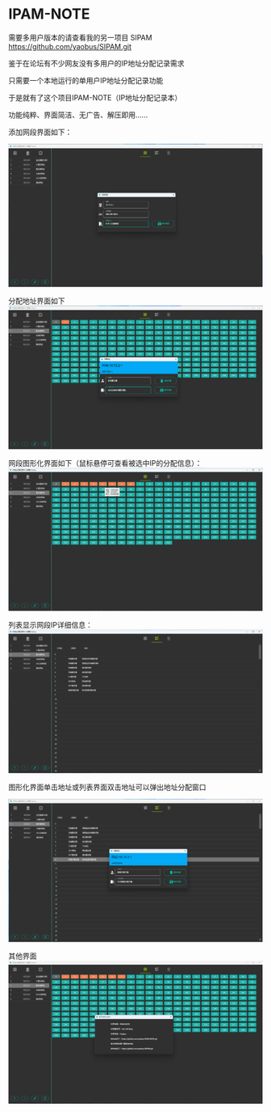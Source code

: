 # IPAM-NOTE
需要多用户版本的请查看我的另一项目 SIPAM  https://github.com/yaobus/SIPAM.git


鉴于在论坛有不少网友没有多用户的IP地址分配记录需求

只需要一个本地运行的单用户IP地址分配记录功能

于是就有了这个项目IPAM-NOTE（IP地址分配记录本）

功能纯粹、界面简洁、无广告、解压即用......

添加网段界面如下：

![添加网段](https://github.com/yaobus/ProjectData/blob/main/ipam-note/01.png)

分配地址界面如下
![添加网段](https://github.com/yaobus/ProjectData/blob/main/ipam-note/00.png)

网段图形化界面如下（鼠标悬停可查看被选中IP的分配信息）：
![添加网段](https://github.com/yaobus/ProjectData/blob/main/ipam-note/02.png)

列表显示网段IP详细信息：
![图形化](https://github.com/yaobus/ProjectData/blob/main/ipam-note/03.png)

图形化界面单击地址或列表界面双击地址可以弹出地址分配窗口

![地址分配](https://github.com/yaobus/ProjectData/blob/main/ipam-note/04.png)


其他界面
![地址分配](https://github.com/yaobus/ProjectData/blob/main/ipam-note/05.png)
